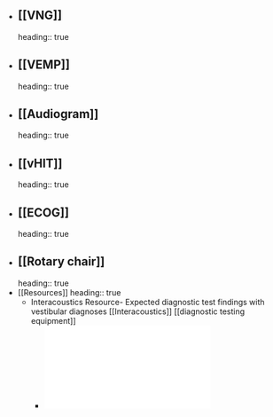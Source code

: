 - ## [[VNG]]
  heading:: true
- ## [[VEMP]]
  heading:: true
- ## [[Audiogram]]
  heading:: true
- ## [[vHIT]]
  heading:: true
- ## [[ECOG]]
  heading:: true
- ## [[Rotary chair]]
  heading:: true
- [[Resources]]
  heading:: true
	- Interacoustics Resource- Expected diagnostic test findings with vestibular diagnoses [[Interacoustics]] [[diagnostic testing equipment]]
		- ![Interacoustics Test Findings with Vestibular Diagnoses.pdf](../assets/Interacoustics_Test_Findings_with_Vestibular_Diagnoses_1639518270575_0.pdf)